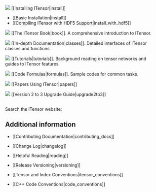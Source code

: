 
<img src="docs/VERSION/install/icon.png" class="icon">  [[Installing ITensor|install]]

  - [[Basic Installation|install]]
  - [[Compiling ITensor with HDF5 Support|install_with_hdf5]]

<img src="docs/VERSION/book/icon.png" class="icon">   [[The ITensor Book|book]]. A comprehensive introduction to ITensor.

<img src="docs/VERSION/classes/icon.png" class="icon">   [[In-depth Documentation|classes]]. Detailed interfaces of ITensor classes and functions.

<img src="docs/VERSION/tutorials/icon.png" class="icon">  [[Tutorials|tutorials]]. Background reading on tensor networks and guides to ITensor features.

<img src="docs/VERSION/formulas/icon.png" class="icon"> [[Code Formulas|formulas]]. Sample codes for common tasks.

<!--
<img src="docs/VERSION/articles/icon.png" class="icon"> [[Articles|articles]]. Long-form articles on tensor methods and aspects of ITensor.
-->

<!--
<img src="docs/course/icon.png" class="icon"> [[Mini-course|course]]. Summer school lectures focused on matrix product states.
-->


<img src="docs/all/papers/icon.png" class="icon">   [[Papers Using ITensor|papers]]

<img src="docs/VERSION/upgrade2to3/icon.png" class="icon">   [[Version 2 to 3 Upgrade Guide|upgrade2to3]]

<br/>
Search the ITensor website: <div><gcse:search></gcse:search></div>

## Additional information

<!-- * <img src="docs/install/icon.png" class="icon"> [[Simons 2016 Summer School|simons]] -->

* [[Contributing Documentation|contributing_docs]]

* [[Change Log|changelog]]

* [[Helpful Reading|reading]]

* [[Release Versioning|versioning]]

* [[Tensor and Index Conventions|itensor_conventions]]

* [[C++ Code Conventions|code_conventions]]


